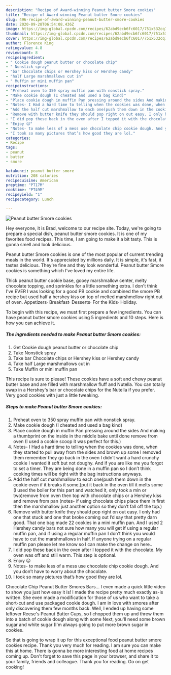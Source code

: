 ```yaml
---
description: "Recipe of Award-winning Peanut butter Smore cookies"
title: "Recipe of Award-winning Peanut butter Smore cookies"
slug: 496-recipe-of-award-winning-peanut-butter-smore-cookies
date: 2020-09-28T06:54:08.436Z
image: https://img-global.cpcdn.com/recipes/62abd9ecb6fc6017/751x532cq70/peanut-butter-smore-cookies-recipe-main-photo.jpg
thumbnail: https://img-global.cpcdn.com/recipes/62abd9ecb6fc6017/751x532cq70/peanut-butter-smore-cookies-recipe-main-photo.jpg
cover: https://img-global.cpcdn.com/recipes/62abd9ecb6fc6017/751x532cq70/peanut-butter-smore-cookies-recipe-main-photo.jpg
author: Florence King
ratingvalue: 4.8
reviewcount: 8
recipeingredient:
- " Cookie dough peanut butter or chocolate chip"
- " Nonstick spray"
- "bar Chocolate chips or Hershey kiss or Hershey candy"
- "half Large marshmallows cut in"
- " Muffin or mini muffin pan"
recipeinstructions:
- "Preheat oven to 350 spray muffin pan with nonstick spray."
- "Make cookie dough (I cheated and used a bag kind)"
- "Place cookie dough in muffin Pan pressing around the sides And making a thumbprint on the inside in the middle bake until done remove from oven (I used a cookie scoop it was perfect for this.)"
- "Notes- I Had a hard time to telling when the cookies was done, when they started to pull away from the sides and brown up some I removed them remember they go back in the oven I didn’t want a hard crunchy cookie I wanted it soft but not doughy. And if you are like me you forgot to set a timer. They are being done in a muffin pan so I don’t think cooking times will be right with the bag instructions anyways."
- "Add the half cut marshmallow to each one(push them down in the cookie even if it breaks it some.)put it back in the oven till it melts some (I used the boiler for this part and watched it, only took a min or two)remove from oven then top with chocolate chips or a Hershey kiss and remove from pan (notes- if using chocolate chips place them in first then the marshmallow just another option so they don’t fall off the top.)"
- "Remove with butter knife they should pop right on out easy. I only had one that stuck and one that broke coming out I’d say that pretty darn good. That one bag made 22 cookies in a mini muffin pan. And I used 2 Hershey candy bars not sure how many you will get if using a regular muffin pan, and if using a regular muffin pan I don’t think you would have to cut the marshmallows in half. If anyone trying on a regular muffin pan please let me know so I can make the change on here.."
- "I did pop these back in the oven after I topped it with the chocolate. My oven was off and still warm. This step is optional."
- "Enjoy 😉"
- "Notes- to make less of a mess use chocolate chip cookie dough. And you don’t have to worry about the chocolate."
- "I took so many pictures that’s how good they are lol."
categories:
- Recipe
tags:
- peanut
- butter
- smore

katakunci: peanut butter smore 
nutrition: 208 calories
recipecuisine: American
preptime: "PT17M"
cooktime: "PT49M"
recipeyield: "1"
recipecategory: Lunch

---
```



![Peanut butter Smore cookies](https://img-global.cpcdn.com/recipes/62abd9ecb6fc6017/751x532cq70/peanut-butter-smore-cookies-recipe-main-photo.jpg)

Hey everyone, it is Brad, welcome to our recipe site. Today, we're going to prepare a special dish, peanut butter smore cookies. It is one of my favorites food recipes. This time, I am going to make it a bit tasty. This is gonna smell and look delicious.

Peanut butter Smore cookies is one of the most popular of current trending meals in the world. It's appreciated by millions daily. It is simple, it's fast, it tastes delicious. They're fine and they look wonderful. Peanut butter Smore cookies is something which I've loved my entire life.

Thick peanut butter cookie base, gooey marshmallow center, melty chocolate topping, and sprinkles for a little something extra. I don&#39;t think I&#39;ve EVER I was looking for a good PB cookie and combined the smore PB recipe but used half a hershey kiss on top of melted marshmellow right out of oven. Appetizers· Breakfast· Desserts· For the Kids· Holiday.


To begin with this recipe, we must first prepare a few ingredients. You can have peanut butter smore cookies using 5 ingredients and 10 steps. Here is how you can achieve it.

<!--inarticleads1-->

##### The ingredients needed to make Peanut butter Smore cookies:

1. Get  Cookie dough peanut butter or chocolate chip
1. Take  Nonstick spray
1. Take bar Chocolate chips or Hershey kiss or Hershey candy
1. Take half Large marshmallows cut in
1. Take  Muffin or mini muffin pan


This recipe is sure to please! These cookies have a soft and chewy peanut butter base and are filled with marshmallow fluff and Nutella. You can totally swap in a Hershey&#39;s bar or chocolate chips for the Nutella if you prefer. Very good cookies with just a little tweaking. 

<!--inarticleads2-->

##### Steps to make Peanut butter Smore cookies:

1. Preheat oven to 350 spray muffin pan with nonstick spray.
1. Make cookie dough (I cheated and used a bag kind)
1. Place cookie dough in muffin Pan pressing around the sides And making a thumbprint on the inside in the middle bake until done remove from oven (I used a cookie scoop it was perfect for this.)
1. Notes- I Had a hard time to telling when the cookies was done, when they started to pull away from the sides and brown up some I removed them remember they go back in the oven I didn’t want a hard crunchy cookie I wanted it soft but not doughy. And if you are like me you forgot to set a timer. They are being done in a muffin pan so I don’t think cooking times will be right with the bag instructions anyways.
1. Add the half cut marshmallow to each one(push them down in the cookie even if it breaks it some.)put it back in the oven till it melts some (I used the boiler for this part and watched it, only took a min or two)remove from oven then top with chocolate chips or a Hershey kiss and remove from pan (notes- if using chocolate chips place them in first then the marshmallow just another option so they don’t fall off the top.)
1. Remove with butter knife they should pop right on out easy. I only had one that stuck and one that broke coming out I’d say that pretty darn good. That one bag made 22 cookies in a mini muffin pan. And I used 2 Hershey candy bars not sure how many you will get if using a regular muffin pan, and if using a regular muffin pan I don’t think you would have to cut the marshmallows in half. If anyone trying on a regular muffin pan please let me know so I can make the change on here..
1. I did pop these back in the oven after I topped it with the chocolate. My oven was off and still warm. This step is optional.
1. Enjoy 😉
1. Notes- to make less of a mess use chocolate chip cookie dough. And you don’t have to worry about the chocolate.
1. I took so many pictures that’s how good they are lol.


Chocolate Chip Peanut Butter Smores Bars… I even made a quick little video to show you just how easy it is! I made the recipe pretty much exactly as-is written. She even made a modification for those of us who want to take a short-cut and use packaged cookie dough. I am in love with smores after only discovering them few months back. Well, I ended up having some leftover Reese&#39;s Peanut Butter Cups, so I chopped them up and threw them into a batch of cookie dough along with some Next, you&#39;ll need some brown sugar and white sugar (I&#39;m always going to put more brown sugar in cookies. 

So that is going to wrap it up for this exceptional food peanut butter smore cookies recipe. Thank you very much for reading. I am sure you can make this at home. There is gonna be more interesting food at home recipes coming up. Don't forget to save this page in your browser, and share it to your family, friends and colleague. Thank you for reading. Go on get cooking!
